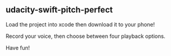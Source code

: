 ## udacity-swift-pitch-perfect

Load the project into xcode then download it to your phone! 

Record your voice, then choose between four playback options. 

Have fun!



